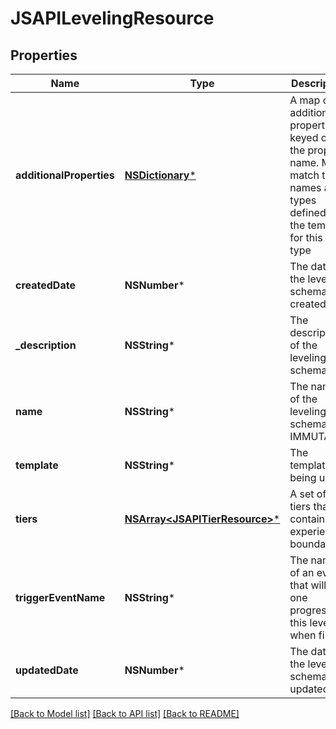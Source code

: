 # JSAPILevelingResource

## Properties
Name | Type | Description | Notes
------------ | ------------- | ------------- | -------------
**additionalProperties** | [**NSDictionary***](JSAPIProperty.md) | A map of additional properties, keyed on the property name.  Must match the names and types defined in the template for this item type | [optional] 
**createdDate** | **NSNumber*** | The date the leveling schema was created | [optional] 
**_description** | **NSString*** | The description of the leveling schema | [optional] 
**name** | **NSString*** | The name of the leveling schema.  IMMUTABLE | 
**template** | **NSString*** | The template being used | [optional] 
**tiers** | [**NSArray&lt;JSAPITierResource&gt;***](JSAPITierResource.md) | A set of tiers that contain experience boundaries | [optional] 
**triggerEventName** | **NSString*** | The name of an event that will add one progress to this level when fired | [optional] 
**updatedDate** | **NSNumber*** | The date the leveling schema was updated | [optional] 

[[Back to Model list]](../README.md#documentation-for-models) [[Back to API list]](../README.md#documentation-for-api-endpoints) [[Back to README]](../README.md)


